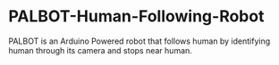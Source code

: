 # PALBOT-Human-Following-Robot
PALBOT is an Arduino Powered robot that follows human by identifying human through its camera and stops near human.

